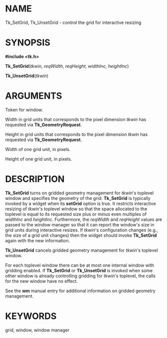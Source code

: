 # NAME

Tk_SetGrid, Tk_UnsetGrid - control the grid for interactive resizing

# SYNOPSIS

**#include \<tk.h\>**

**Tk_SetGrid**(*tkwin, reqWidth, reqHeight, widthInc, heightInc*)

**Tk_UnsetGrid**(*tkwin*)

# ARGUMENTS

Token for window.

Width in grid units that corresponds to the pixel dimension *tkwin* has
requested via **Tk_GeometryRequest**.

Height in grid units that corresponds to the pixel dimension *tkwin* has
requested via **Tk_GeometryRequest**.

Width of one grid unit, in pixels.

Height of one grid unit, in pixels.

# DESCRIPTION

**Tk_SetGrid** turns on gridded geometry management for *tkwin*\'s
toplevel window and specifies the geometry of the grid. **Tk_SetGrid**
is typically invoked by a widget when its **setGrid** option is true. It
restricts interactive resizing of *tkwin*\'s toplevel window so that the
space allocated to the toplevel is equal to its requested size plus or
minus even multiples of *widthInc* and *heightInc*. Furthermore, the
*reqWidth* and *reqHeight* values are passed to the window manager so
that it can report the window\'s size in grid units during interactive
resizes. If *tkwin*\'s configuration changes (e.g., the size of a grid
unit changes) then the widget should invoke **Tk_SetGrid** again with
the new information.

**Tk_UnsetGrid** cancels gridded geometry management for *tkwin*\'s
toplevel window.

For each toplevel window there can be at most one internal window with
gridding enabled. If **Tk_SetGrid** or **Tk_UnsetGrid** is invoked when
some other window is already controlling gridding for *tkwin*\'s
toplevel, the calls for the new window have no effect.

See the **wm** manual entry for additional information on gridded
geometry management.

# KEYWORDS

grid, window, window manager
